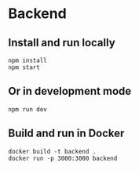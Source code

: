 # Backend

## Install and run locally
```
npm install
npm start
```

## Or in development mode
```
npm run dev
```

## Build and run in Docker
```
docker build -t backend .
docker run -p 3000:3000 backend
```
